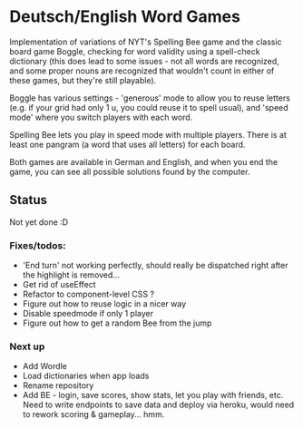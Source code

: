 # Deutsch/English Word Games

Implementation of variations of NYT's Spelling Bee game and the classic board game Boggle, checking for word validity using a spell-check dictionary (this does lead to some issues - not all words are recognized, and some proper nouns are recognized that wouldn't count in either of these games, but they're still playable).

Boggle has various settings - 'generous' mode to allow you to reuse letters (e.g. if your grid had only 1 u, you could reuse it to spell usual), and 'speed mode' where you switch players with each word.

Spelling Bee lets you play in speed mode with multiple players. There is at least one pangram (a word that uses all letters) for each board.

Both games are available in German and English, and when you end the game, you can see all possible solutions found by the computer.

## Status

Not yet done :D

### Fixes/todos:

- 'End turn' not working perfectly, should really be dispatched right after the highlight is removed...
- Get rid of useEffect
- Refactor to component-level CSS ?
- Figure out how to reuse logic in a nicer way
- Disable speedmode if only 1 player
- Figure out how to get a random Bee from the jump

### Next up

- Add Wordle
- Load dictionaries when app loads
- Rename repository
- Add BE - login, save scores, show stats, let you play with friends, etc. Need to write endpoints to save data and deploy via heroku, would need to rework scoring & gameplay... hmm.
